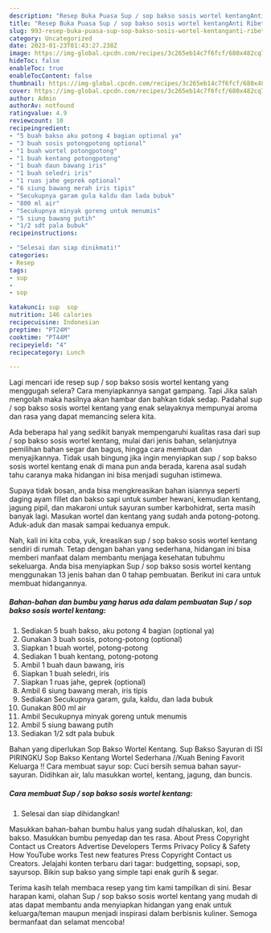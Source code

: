 ```yaml
---
description: "Resep Buka Puasa Sup / sop bakso sosis wortel kentangAnti Ribet"
title: "Resep Buka Puasa Sup / sop bakso sosis wortel kentangAnti Ribet"
slug: 993-resep-buka-puasa-sup-sop-bakso-sosis-wortel-kentanganti-ribet
category: Uncategorized
date: 2023-01-23T01:43:27.238Z
image: https://img-global.cpcdn.com/recipes/3c265eb14c7f6fcf/680x482cq70/sup-sop-bakso-sosis-wortel-kentang-foto-resep-utama.jpg
hideToc: false
enableToc: true
enableTocContent: false
thumbnail: https://img-global.cpcdn.com/recipes/3c265eb14c7f6fcf/680x482cq70/sup-sop-bakso-sosis-wortel-kentang-foto-resep-utama.jpg
cover: https://img-global.cpcdn.com/recipes/3c265eb14c7f6fcf/680x482cq70/sup-sop-bakso-sosis-wortel-kentang-foto-resep-utama.jpg
author: Admin
authorAv: notfound
ratingvalue: 4.9
reviewcount: 10
recipeingredient:
- "5 buah bakso aku potong 4 bagian optional ya"
- "3 buah sosis potongpotong optional"
- "1 buah wortel potongpotong"
- "1 buah kentang potongpotong"
- "1 buah daun bawang iris"
- "1 buah seledri iris"
- "1 ruas jahe geprek optional"
- "6 siung bawang merah iris tipis"
- "Secukupnya garam gula kaldu dan lada bubuk"
- "800 ml air"
- "Secukupnya minyak goreng untuk menumis"
- "5 siung bawang putih"
- "1/2 sdt pala bubuk"
recipeinstructions:

- "Selesai dan siap dinikmati!"
categories:
- Resep
tags:
- sup
- 
- sop

katakunci: sup  sop 
nutrition: 146 calories
recipecuisine: Indonesian
preptime: "PT24M"
cooktime: "PT44M"
recipeyield: "4"
recipecategory: Lunch

---
```



Lagi mencari ide resep sup / sop bakso sosis wortel kentang yang menggugah selera? Cara menyiapkannya sangat gampang. Tapi Jika salah mengolah maka hasilnya akan hambar dan bahkan tidak sedap. Padahal sup / sop bakso sosis wortel kentang yang enak selayaknya mempunyai aroma dan rasa yang dapat memancing selera kita.


Ada beberapa hal yang sedikit banyak mempengaruhi kualitas rasa dari sup / sop bakso sosis wortel kentang, mulai dari jenis bahan, selanjutnya pemilihan bahan segar dan bagus, hingga cara membuat dan menyajikannya. Tidak usah bingung jika ingin menyiapkan sup / sop bakso sosis wortel kentang enak di mana pun anda berada, karena asal sudah tahu caranya maka hidangan ini bisa menjadi suguhan istimewa.

Supaya tidak bosan, anda bisa mengkreasikan bahan isiannya seperti daging ayam fillet dan bakso sapi untuk sumber hewani, kemudian kentang, jagung pipil, dan makaroni untuk sayuran sumber karbohidrat, serta masih banyak lagi. Masukan wortel dan kentang yang sudah anda potong-potong. Aduk-aduk dan masak sampai keduanya empuk.


Nah, kali ini kita coba, yuk, kreasikan sup / sop bakso sosis wortel kentang sendiri di rumah. Tetap dengan bahan yang sederhana, hidangan ini bisa memberi manfaat dalam membantu menjaga kesehatan tubuhmu sekeluarga. Anda bisa menyiapkan Sup / sop bakso sosis wortel kentang menggunakan 13 jenis bahan dan 0 tahap pembuatan. Berikut ini cara untuk membuat hidangannya.

<!--inarticleads1-->

##### Bahan-bahan dan bumbu yang harus ada dalam pembuatan Sup / sop bakso sosis wortel kentang:

1. Sediakan 5 buah bakso, aku potong 4 bagian (optional ya)
1. Gunakan 3 buah sosis, potong-potong (optional)
1. Siapkan 1 buah wortel, potong-potong
1. Sediakan 1 buah kentang, potong-potong
1. Ambil 1 buah daun bawang, iris
1. Siapkan 1 buah seledri, iris
1. Siapkan 1 ruas jahe, geprek (optional)
1. Ambil 6 siung bawang merah, iris tipis
1. Sediakan Secukupnya garam, gula, kaldu, dan lada bubuk
1. Gunakan 800 ml air
1. Ambil Secukupnya minyak goreng untuk menumis
1. Ambil 5 siung bawang putih
1. Sediakan 1/2 sdt pala bubuk


Bahan yang diperlukan Sop Bakso Wortel Kentang. Sup Bakso Sayuran di ISI PIRINGKU Sop Bakso Kentang Wortel Sederhana //Kuah Bening Favorit Keluarga !! Cara membuat sayur sop: Cuci bersih semua bahan sayur-sayuran. Didihkan air, lalu masukkan wortel, kentang, jagung, dan buncis. 

<!--inarticleads2-->

##### Cara membuat Sup / sop bakso sosis wortel kentang:


1. Selesai dan siap dihidangkan!

Masukkan bahan-bahan bumbu halus yang sudah dihaluskan, kol, dan bakso. Masukkan bumbu penyedap dan tes rasa. About Press Copyright Contact us Creators Advertise Developers Terms Privacy Policy &amp; Safety How YouTube works Test new features Press Copyright Contact us Creators. Jelajahi konten terbaru dari tagar: budgetting, sopsapi, sop, sayursop. Bikin sup bakso yang simple tapi enak gurih &amp; segar. 

Terima kasih telah membaca resep yang tim kami tampilkan di sini. Besar harapan kami, olahan Sup / sop bakso sosis wortel kentang yang mudah di atas dapat membantu anda menyiapkan hidangan yang enak untuk keluarga/teman maupun menjadi inspirasi dalam berbisnis kuliner. Semoga bermanfaat dan selamat mencoba!
